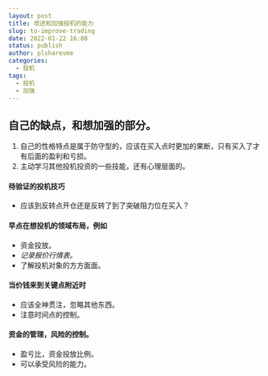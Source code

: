 ```yaml
---
layout: post
title: 改进和加强投机的能力
slug: to-improve-trading
date: 2022-01-22 16:08
status: publish
author: plsharevme
categories: 
  - 投机
tags: 
  - 投机
  - 加强
---
```



## 自己的缺点，和想加强的部分。

1. 自己的性格特点是属于防守型的，应该在买入点时更加的果断，只有买入了才有后面的盈利和亏损。
2. 主动学习其他投机投资的一些技能，还有心理层面的。

#### 待验证的投机技巧
  - 应该到反转点开仓还是反转了到了突破阻力位在买入？

#### 早点在想投机的领域布局，例如
  - 资金投放。
  - *记录报价行情表。*
  - 了解投机对象的方方面面。

#### 当价钱来到关键点附近时
  - 应该全神贯注，忽略其他东西。
  - 注意时间点的控制。

#### 资金的管理，风险的控制。
  - 盈亏比，资金投放比例。
  - 可以承受风险的能力。


